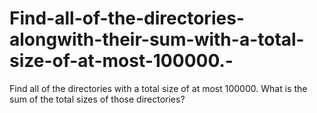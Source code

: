 # Find-all-of-the-directories-alongwith-their-sum-with-a-total-size-of-at-most-100000.-
Find all of the directories with a total size of at most 100000. What is the sum of the total sizes of those directories?
